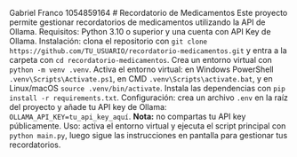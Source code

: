 Gabriel Franco 1054859164 # Recordatorio de Medicamentos
Este proyecto permite gestionar recordatorios de medicamentos utilizando la API de Ollama. Requisitos: Python 3.10 o superior y una cuenta con API Key de Ollama. Instalación: clona el repositorio con `git clone https://github.com/TU_USUARIO/recordatorio-medicamentos.git` y entra a la carpeta con `cd recordatorio-medicamentos`. Crea un entorno virtual con `python -m venv .venv`. Activa el entorno virtual: en Windows PowerShell `.venv\Scripts\Activate.ps1`, en CMD `.venv\Scripts\activate.bat`, y en Linux/macOS `source .venv/bin/activate`. Instala las dependencias con `pip install -r requirements.txt`. Configuración: crea un archivo `.env` en la raíz del proyecto y añade tu API key de Ollama: `OLLAMA_API_KEY=tu_api_key_aquí`. **Nota:** no compartas tu API key públicamente. Uso: activa el entorno virtual y ejecuta el script principal con `python main.py`, luego sigue las instrucciones en pantalla para gestionar tus recordatorios.
